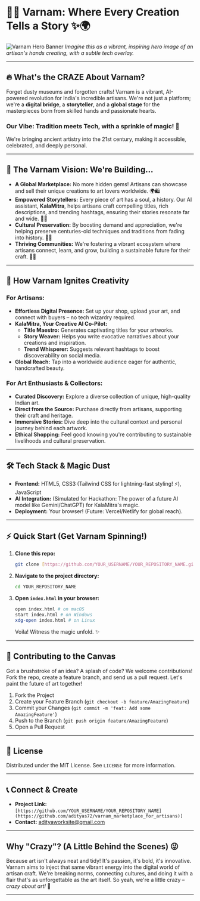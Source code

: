 # 🎨✨ Varnam: Where Every Creation Tells a Story ✨🌍

![Varnam Hero Banner](<img width="1901" height="932" alt="Screenshot 2025-09-21 155536" src="https://github.com/user-attachments/assets/7257655e-2570-4d8b-95be-5b46b20399aa" />) 
*Imagine this as a vibrant, inspiring hero image of an artisan's hands creating, with a subtle tech overlay.*

---

## 🔥 What's the CRAZE About Varnam?

Forget dusty museums and forgotten crafts! Varnam is a vibrant, AI-powered revolution for India's incredible artisans. We're not just a platform; we're a **digital bridge**, a **storyteller**, and a **global stage** for the masterpieces born from skilled hands and passionate hearts.

### **Our Vibe:** Tradition meets Tech, with a sprinkle of magic! 💖

We're bringing ancient artistry into the 21st century, making it accessible, celebrated, and deeply personal.

---

## 🌟 The Varnam Vision: We're Building...

* **A Global Marketplace:** No more hidden gems! Artisans can showcase and sell their unique creations to art lovers worldwide. 🌍🛍️
* **Empowered Storytellers:** Every piece of art has a soul, a history. Our AI assistant, **KalaMitra**, helps artisans craft compelling titles, rich descriptions, and trending hashtags, ensuring their stories resonate far and wide. 📖🤖
* **Cultural Preservation:** By boosting demand and appreciation, we're helping preserve centuries-old techniques and traditions from fading into history. 🙏✨
* **Thriving Communities:** We're fostering a vibrant ecosystem where artisans connect, learn, and grow, building a sustainable future for their craft. 🤝🌱

---

## 🚀 How Varnam Ignites Creativity

### **For Artisans:**

* **Effortless Digital Presence:** Set up your shop, upload your art, and connect with buyers – no tech wizardry required.
* **KalaMitra, Your Creative AI Co-Pilot:**
    * **Title Maestro:** Generates captivating titles for your artworks.
    * **Story Weaver:** Helps you write evocative narratives about your creations and inspiration.
    * **Trend Whisperer:** Suggests relevant hashtags to boost discoverability on social media.
* **Global Reach:** Tap into a worldwide audience eager for authentic, handcrafted beauty.

### **For Art Enthusiasts & Collectors:**

* **Curated Discovery:** Explore a diverse collection of unique, high-quality Indian art.
* **Direct from the Source:** Purchase directly from artisans, supporting their craft and heritage.
* **Immersive Stories:** Dive deep into the cultural context and personal journey behind each artwork.
* **Ethical Shopping:** Feel good knowing you're contributing to sustainable livelihoods and cultural preservation.

---

## 🛠️ Tech Stack & Magic Dust

* **Frontend:** HTML5, CSS3 (Tailwind CSS for lightning-fast styling! ⚡), JavaScript
* **AI Integration:** (Simulated for Hackathon: The power of a future AI model like Gemini/ChatGPT) for KalaMitra's magic.
* **Deployment:** Your browser! (Future: Vercel/Netlify for global reach).

---

## ⚡ Quick Start (Get Varnam Spinning!)

1.  **Clone this repo:**
    ```bash
    git clone [https://github.com/YOUR_USERNAME/YOUR_REPOSITORY_NAME.git](https://github.com/YOUR_USERNAME/YOUR_REPOSITORY_NAME.git)
    ```
2.  **Navigate to the project directory:**
    ```bash
    cd YOUR_REPOSITORY_NAME
    ```
3.  **Open `index.html` in your browser:**
    ```bash
    open index.html # on macOS
    start index.html # on Windows
    xdg-open index.html # on Linux
    ```
    Voila! Witness the magic unfold. ✨

---

## 🤝 Contributing to the Canvas

Got a brushstroke of an idea? A splash of code? We welcome contributions!
Fork the repo, create a feature branch, and send us a pull request. Let's paint the future of art together!

1.  Fork the Project
2.  Create your Feature Branch (`git checkout -b feature/AmazingFeature`)
3.  Commit your Changes (`git commit -m 'feat: Add some AmazingFeature'`)
4.  Push to the Branch (`git push origin feature/AmazingFeature`)
5.  Open a Pull Request

---

## 📄 License

Distributed under the MIT License. See `LICENSE` for more information.

---

## 📞 Connect & Create

* **Project Link:** `[https://github.com/YOUR_USERNAME/YOUR_REPOSITORY_NAME](https://github.com/adityas72/varnam_marketplace_for_artisans)]`
* **Contact:** adityaworksite@gmail.com

---

## Why "Crazy"? (A Little Behind the Scenes) 😜

Because art isn't always neat and tidy! It's passion, it's bold, it's innovative. Varnam aims to inject that same vibrant energy into the digital world of artisan craft. We're breaking norms, connecting cultures, and doing it with a flair that's as unforgettable as the art itself. So yeah, we're a little crazy – *crazy about art!* 💖

---
